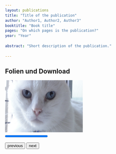 ```yaml
---
layout: publications
title: "Title of the publication"
author: "Author1, Author2, Author3"
booktitle: "Book title"
pages: "On which pages is the publication?"
year: "Year"

abstract: "Short description of the publication."

---
```

## Folien und Download

<body>
<script>
var currentSlide = 1;
const numberOfSlides = 3;
//configuring progress bar at beginning
document.getElementById('slidecount').value = currentSlide;
document.getElementById('slidecount').max = numberOfSlides;

function slideshow(direction) {
    if (direction === -1) {
        if (currentSlide !== 1) {
            currentSlide = currentSlide - 1;
        } 
        else {
            currentSlide = numberOfSlides;
        }
    }
    else {
        if (currentSlide !== numberOfSlides) {
            currentSlide = currentSlide + 1;
        } 
        else {
            currentSlide = 1;
        }
    }
    
    document.getElementById('slidecount').value = currentSlide;
    document.getElementById('slidecount').max = numberOfSlides;
    document.getElementById('currentSlide').src = "/pic"+currentSlide+".jpg";
}
</script>
<img id="currentSlide" src="/pic1.jpg" width="256" height="172"> <br>
<progress id="slidecount" value="1" max=""></progress><br>
<p>
    <button type="button" onclick="slideshow(-1)">previous</button>
    <button type="button" onclick="slideshow(1)">next</button>
</p>
<!-- to be added: pdf download, slides (ppt), bibtech //-->

</body>
